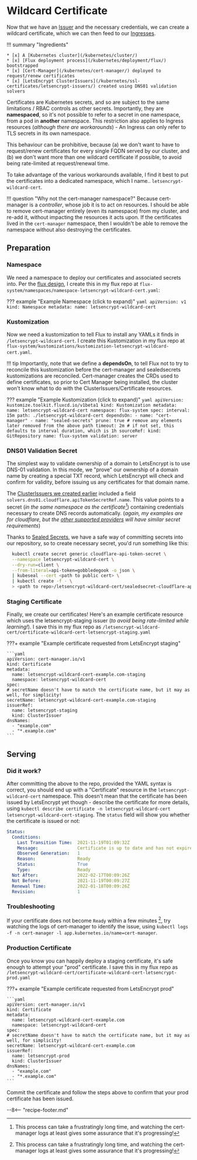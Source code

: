 # Wildcard Certificate

Now that we have an [Issuer](/kubernetes/ssl-certificates/letsencrypt-issuers/) and the necessary credentials, we can create a wildcard certificate, which we can then feed to our [Ingresses](/kubernetes/ingress/).

!!! summary "Ingredients"

    * [x] A [Kubernetes cluster](/kubernetes/cluster/) 
    * [x] [Flux deployment process](/kubernetes/deployment/flux/) bootstrapped
    * [x] [Cert-Manager](/kubernetes/cert-manager/) deployed to request/renew certificates
    * [x] [LetsEncrypt ClusterIssuers](/kubernetes/ssl-certificates/letsencrypt-issuers/) created using DNS01 validation solvers

Certificates are Kubernetes secrets, and so are subject to the same limitations / RBAC controls as other secrets. Importantly, they are **namespaced**, so it's not possible to refer to a secret in one namespace, from a pod in **another** namespace. This restriction also applies to Ingress resources (*although there are workarounds*) - An Ingress can only refer to TLS secrets in its own namespace.

This behaviour can be prohibitive, because (a) we don't want to have to request/renew certificates for every single FQDN served by our cluster, and (b) we don't want more than one wildcard certificate if possible, to avoid being rate-limited at request/renewal time.

To take advantage of the various workarounds available, I find it best to put the certificates into a dedicated namespace, which I name.. `letsencrypt-wildcard-cert`.

!!! question "Why not the cert-manager namespace?"
    Because cert-manager is a _controller_, whose job it is to act on resources. I should be able to remove cert-manager entirely (even its namespace) from my cluster, and re-add it, without impacting the resources it acts upon. If the certificates lived in the `cert-manager` namespace, then I wouldn't be able to remove the namespace without also destroying the certificates.

## Preparation

### Namespace

We need a namespace to deploy our certificates and associated secrets into. Per the [flux design](/kubernetes/deployment/flux/), I create this in my flux repo at `flux-system/namespaces/namespace-letsencrypt-wildcard-cert.yaml`:

??? example "Example Namespace (click to expand)"
    ```yaml
    apiVersion: v1
    kind: Namespace
    metadata:
    name: letsencrypt-wildcard-cert
    ```

### Kustomization

Now we need a kustomization to tell Flux to install any YAMLs it finds in `/letsencrypt-wildcard-cert`. I create this Kustomization in my flux repo at `flux-system/kustomizations/kustomization-letsencrypt-wildcard-cert.yaml`.

!!! tip
    Importantly, note that we define a **dependsOn**, to tell Flux not to try to reconcile this kustomization before the cert-manager and sealedsecrets kustomizations are reconciled. Cert-manager creates the CRDs used to define certificates, so prior to Cert Manager being installed, the cluster won't know what to do with the ClusterIssuers/Certificate resources.

??? example "Example Kustomization (click to expand)"
    ```yaml
    apiVersion: kustomize.toolkit.fluxcd.io/v1beta1
    kind: Kustomization
    metadata:
      name: letsencrypt-wildcard-cert
      namespace: flux-system
    spec:
      interval: 15m
      path: ./letsencrypt-wildcard-cert
      dependsOn:
      - name: "cert-manager"
      - name: "sealed-secrets"
      prune: true # remove any elements later removed from the above path
      timeout: 2m # if not set, this defaults to interval duration, which is 1h
      sourceRef:
        kind: GitRepository
        name: flux-system
      validation: server
    ```

### DNS01 Validation Secret

The simplest way to validate ownership of a domain to LetsEncrypt is to use DNS-01 validation. In this mode, we "prove" our ownership of a domain name by creating a special TXT record, which LetsEncrypt will check and confirm for validity, before issuing us any certificates for that domain name.

The [ClusterIssuers we created earlier](/kubernetes/ssl-certificates/letsencrypt-issuers/) included a field `solvers.dns01.cloudflare.apiTokenSecretRef.name`. This value points to a secret (*in the same namespace as the certificate[^1]*) containing credentials necessary to create DNS records automatically. (*again, my examples are for cloudflare, but the [other supported providers](https://cert-manager.io/docs/configuration/acme/dns01/) will have similar secret requirements*)

Thanks to [Sealed Secrets](/kubernetes/sealed-secrets/), we have a safe way of committing secrets into our repository, so to create necessary secret, you'd run something like this:

```bash
  kubectl create secret generic cloudflare-api-token-secret \
  --namespace letsencrypt-wildcard-cert \
  --dry-run=client \
  --from-literal=api-token=gobbledegook -o json \
  | kubeseal --cert <path to public cert> \
  | kubectl create -f - \
  > <path to repo>/letsencrypt-wildcard-cert/sealedsecret-cloudflare-api-token-secret.yaml
```

### Staging Certificate

Finally, we create our certificates! Here's an example certificate resource which uses the letsencrypt-staging issuer (*to avoid being rate-limited while learning!*). I save this in my flux repo as `/letsencrypt-wildcard-cert/certificate-wildcard-cert-letsencrypt-staging.yaml`

???+ example "Example certificate requested from LetsEncrypt staging"

    ```yaml
    apiVersion: cert-manager.io/v1
    kind: Certificate
    metadata:
      name: letsencrypt-wildcard-cert-example.com-staging
      namespace: letsencrypt-wildcard-cert
    spec:
    # secretName doesn't have to match the certificate name, but it may as well, for simplicity!
    secretName: letsencrypt-wildcard-cert-example.com-staging 
    issuerRef:
      name: letsencrypt-staging
      kind: ClusterIssuer
    dnsNames:
      - "example.com"
      - "*.example.com"
    ```

## Serving

### Did it work?

After committing the above to the repo, provided the YAML syntax is correct, you should end up with a "Certificate" resource in the `letsencrypt-wildcard-cert` namespace. This doesn't mean that the certificate has been issued by LetsEncrypt yet though - describe the certificate for more details, using `kubectl describe certificate -n letsencrypt-wildcard-cert letsencrypt-wildcard-cert-staging`. The `status` field will show you whether the certificate is issued or not:

```yaml
Status:
  Conditions:
    Last Transition Time:  2021-11-19T01:09:32Z
    Message:               Certificate is up to date and has not expired
    Observed Generation:   1
    Reason:                Ready
    Status:                True
    Type:                  Ready
  Not After:               2022-02-17T00:09:26Z
  Not Before:              2021-11-19T00:09:27Z
  Renewal Time:            2022-01-18T00:09:26Z
  Revision:                1
```

### Troubleshooting

If your certificate does not become `Ready` within a few minutes [^1], try watching the logs of cert-manager to identify the issue, using `kubectl logs -f -n cert-manager -l app.kubernetes.io/name=cert-manager`.

### Production Certificate

Once you know you can happily deploy a staging certificate, it's safe enough to attempt your "prod" certificate. I save this in my flux repo as `/letsencrypt-wildcard-cert/certificate-wildcard-cert-letsencrypt-prod.yaml`

???+ example "Example certificate requested from LetsEncrypt prod"

    ```yaml
    apiVersion: cert-manager.io/v1
    kind: Certificate
    metadata:
      name: letsencrypt-wildcard-cert-example.com
      namespace: letsencrypt-wildcard-cert
    spec:
    # secretName doesn't have to match the certificate name, but it may as well, for simplicity!
    secretName: letsencrypt-wildcard-cert-example.com 
    issuerRef:
      name: letsencrypt-prod
      kind: ClusterIssuer
    dnsNames:
      - "example.com"
      - "*.example.com"
    ```

Commit the certificate and follow the steps above to confirm that your prod certificate has been issued.

--8<-- "recipe-footer.md"

[^1]: This process can take a frustratingly long time, and watching the cert-manager logs at least gives some assurance that it's progressing!
